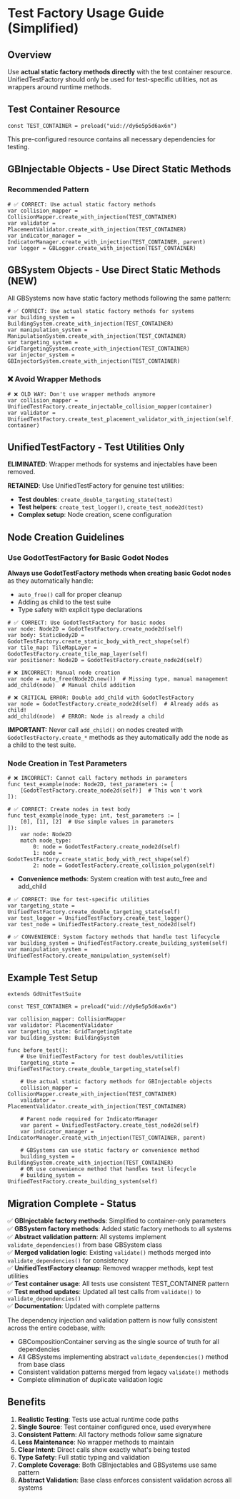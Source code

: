 # Test Factory Usage Guide (Simplified)

## Overview

Use **actual static factory methods directly** with the test container resource. UnifiedTestFactory should only be used for test-specific utilities, not as wrappers around runtime methods.

## Test Container Resource

```gdscript
const TEST_CONTAINER = preload("uid://dy6e5p5d6ax6n")
```

This pre-configured resource contains all necessary dependencies for testing.

## GBInjectable Objects - Use Direct Static Methods

### Recommended Pattern

```gdscript
# ✅ CORRECT: Use actual static factory methods
var collision_mapper = CollisionMapper.create_with_injection(TEST_CONTAINER)
var validator = PlacementValidator.create_with_injection(TEST_CONTAINER)
var indicator_manager = IndicatorManager.create_with_injection(TEST_CONTAINER, parent)
var logger = GBLogger.create_with_injection(TEST_CONTAINER)
```

## GBSystem Objects - Use Direct Static Methods (NEW)

All GBSystems now have static factory methods following the same pattern:

```gdscript
# ✅ CORRECT: Use actual static factory methods for systems
var building_system = BuildingSystem.create_with_injection(TEST_CONTAINER)
var manipulation_system = ManipulationSystem.create_with_injection(TEST_CONTAINER)
var targeting_system = GridTargetingSystem.create_with_injection(TEST_CONTAINER)
var injector_system = GBInjectorSystem.create_with_injection(TEST_CONTAINER)
```

### ❌ Avoid Wrapper Methods

```gdscript
# ❌ OLD WAY: Don't use wrapper methods anymore
var collision_mapper = UnifiedTestFactory.create_injectable_collision_mapper(container)
var validator = UnifiedTestFactory.create_test_placement_validator_with_injection(self, container)
```

## UnifiedTestFactory - Test Utilities Only

**ELIMINATED**: Wrapper methods for systems and injectables have been removed.

**RETAINED**: Use UnifiedTestFactory for genuine test utilities:

- **Test doubles**: `create_double_targeting_state(test)`
- **Test helpers**: `create_test_logger()`, `create_test_node2d(test)`
- **Complex setup**: Node creation, scene configuration

## Node Creation Guidelines

### Use GodotTestFactory for Basic Godot Nodes

**Always use GodotTestFactory methods when creating basic Godot nodes** as they automatically handle:
- `auto_free()` call for proper cleanup  
- Adding as child to the test suite
- Type safety with explicit type declarations

```gdscript
# ✅ CORRECT: Use GodotTestFactory for basic nodes
var node: Node2D = GodotTestFactory.create_node2d(self)
var body: StaticBody2D = GodotTestFactory.create_static_body_with_rect_shape(self)
var tile_map: TileMapLayer = GodotTestFactory.create_tile_map_layer(self)
var positioner: Node2D = GodotTestFactory.create_node2d(self)

# ❌ INCORRECT: Manual node creation
var node = auto_free(Node2D.new())  # Missing type, manual management
add_child(node)  # Manual child addition

# ❌ CRITICAL ERROR: Double add_child with GodotTestFactory
var node = GodotTestFactory.create_node2d(self)  # Already adds as child!
add_child(node)  # ERROR: Node is already a child
```

**IMPORTANT:** Never call `add_child()` on nodes created with `GodotTestFactory.create_*` methods as they automatically add the node as a child to the test suite.

### Node Creation in Test Parameters

```gdscript
# ❌ INCORRECT: Cannot call factory methods in parameters
func test_example(node: Node2D, test_parameters := [
	[GodotTestFactory.create_node2d(self)]  # This won't work
]):

# ✅ CORRECT: Create nodes in test body
func test_example(node_type: int, test_parameters := [
	[0], [1], [2]  # Use simple values in parameters
]):
	var node: Node2D
	match node_type:
		0: node = GodotTestFactory.create_node2d(self)
		1: node = GodotTestFactory.create_static_body_with_rect_shape(self)
		2: node = GodotTestFactory.create_collision_polygon(self)
```
- **Convenience methods**: System creation with test auto_free and add_child

```gdscript
# ✅ CORRECT: Use for test-specific utilities
var targeting_state = UnifiedTestFactory.create_double_targeting_state(self)
var test_logger = UnifiedTestFactory.create_test_logger()
var test_node = UnifiedTestFactory.create_test_node2d(self)

# ✅ CONVENIENCE: System factory methods that handle test lifecycle
var building_system = UnifiedTestFactory.create_building_system(self)
var manipulation_system = UnifiedTestFactory.create_manipulation_system(self)
```

## Example Test Setup

```gdscript
extends GdUnitTestSuite

const TEST_CONTAINER = preload("uid://dy6e5p5d6ax6n")

var collision_mapper: CollisionMapper
var validator: PlacementValidator
var targeting_state: GridTargetingState
var building_system: BuildingSystem

func before_test():
	# Use UnifiedTestFactory for test doubles/utilities
	targeting_state = UnifiedTestFactory.create_double_targeting_state(self)
	
	# Use actual static factory methods for GBInjectable objects
	collision_mapper = CollisionMapper.create_with_injection(TEST_CONTAINER)
	validator = PlacementValidator.create_with_injection(TEST_CONTAINER)
	
	# Parent node required for IndicatorManager
	var parent = UnifiedTestFactory.create_test_node2d(self)
	var indicator_manager = IndicatorManager.create_with_injection(TEST_CONTAINER, parent)
	
	# GBSystems can use static factory or convenience method
	building_system = BuildingSystem.create_with_injection(TEST_CONTAINER)
	# OR use convenience method that handles test lifecycle
	# building_system = UnifiedTestFactory.create_building_system(self)
```

## Migration Complete - Status

✅ **GBInjectable factory methods**: Simplified to container-only parameters  
✅ **GBSystem factory methods**: Added static factory methods to all systems  
✅ **Abstract validation pattern**: All systems implement `validate_dependencies()` from base GBSystem class  
✅ **Merged validation logic**: Existing `validate()` methods merged into `validate_dependencies()` for consistency  
✅ **UnifiedTestFactory cleanup**: Removed wrapper methods, kept test utilities  
✅ **Test container usage**: All tests use consistent TEST_CONTAINER pattern  
✅ **Test method updates**: Updated all test calls from `validate()` to `validate_dependencies()`  
✅ **Documentation**: Updated with complete patterns  

The dependency injection and validation pattern is now fully consistent across the entire codebase, with:

- GBCompositionContainer serving as the single source of truth for all dependencies
- All GBSystems implementing abstract `validate_dependencies()` method from base class  
- Consistent validation patterns merged from legacy `validate()` methods
- Complete elimination of duplicate validation logic

## Benefits

1. **Realistic Testing**: Tests use actual runtime code paths
2. **Single Source**: Test container configured once, used everywhere  
3. **Consistent Pattern**: All factory methods follow same signature
4. **Less Maintenance**: No wrapper methods to maintain
5. **Clear Intent**: Direct calls show exactly what's being tested
6. **Type Safety**: Full static typing and validation
7. **Complete Coverage**: Both GBInjectables and GBSystems use same pattern
8. **Abstract Validation**: Base class enforces consistent validation across all systems
